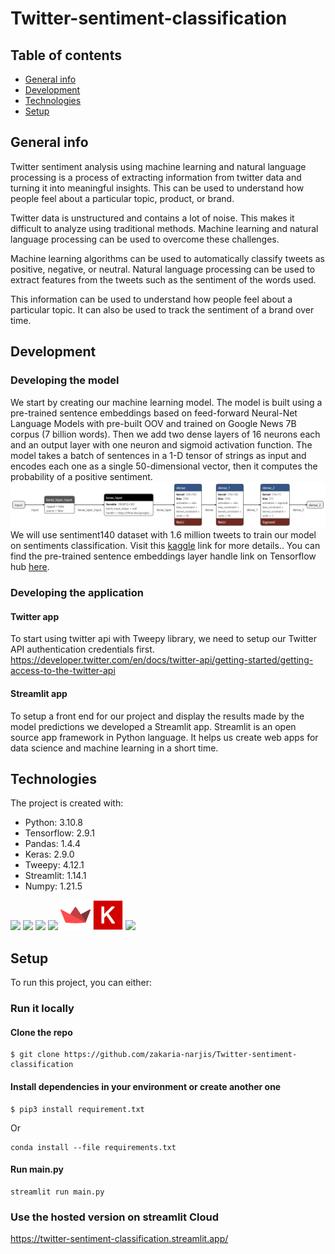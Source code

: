 # Twitter-sentiment-classification

## Table of contents
* [General info](#general-info)
* [Development](#development)
* [Technologies](#technologies)
* [Setup](#setup)

## General info
Twitter sentiment analysis using machine learning and natural language processing is a process of extracting information from twitter data and turning it into meaningful insights. This can be used to understand how people feel about a particular topic, product, or brand.

Twitter data is unstructured and contains a lot of noise. This makes it difficult to analyze using traditional methods. Machine learning and natural language processing can be used to overcome these challenges.

Machine learning algorithms can be used to automatically classify tweets as positive, negative, or neutral. Natural language processing can be used to extract features from the tweets such as the sentiment of the words used.

This information can be used to understand how people feel about a particular topic. It can also be used to track the sentiment of a brand over time.

## Development 
### Developing the model
We start by creating our machine learning model. The model is built using a pre-trained sentence embeddings based on feed-forward Neural-Net Language Models with pre-built OOV and trained on Google News 7B corpus (7 billion words). Then we add two dense layers of 16 neurons each and an output layer with one neuron and sigmoid activation function. The model takes a batch of sentences in a 1-D tensor of strings as input and encodes each one as a single 50-dimensional vector, then it computes the probability of a positive sentiment. 
![](assets/model.png) 
We will use sentiment140 dataset with 1.6 million tweets to train our model on sentiments classification. Visit this [kaggle](https://www.kaggle.com/datasets/kazanova/sentiment140?sort=votes) link for more details..
You can find the pre-trained sentence embeddings layer handle link on Tensorflow hub [here](https://tfhub.dev/google/nnlm-en-dim50/2).
### Developing the application
#### Twitter app
To start using twitter api with Tweepy library, we need to setup our Twitter API authentication credentials first. https://developer.twitter.com/en/docs/twitter-api/getting-started/getting-access-to-the-twitter-api
#### Streamlit app
To setup a front end for our project and display the results made by the model predictions we developed a Streamlit app. Streamlit is an open source app framework in Python language. It helps us create web apps for data science and machine learning in a short time.

## Technologies
The project is created with:
* Python: 3.10.8
* Tensorflow: 2.9.1
* Pandas: 1.4.4
* Keras: 2.9.0
* Tweepy: 4.12.1
* Streamlit: 1.14.1
* Numpy: 1.21.5

![](https://img.icons8.com/color/48/null/python--v1.png) ![](https://img.icons8.com/color/48/null/tensorflow.png) ![](https://img.icons8.com/color/48/null/numpy.png) ![](https://img.icons8.com/color/48/null/pandas.png) ![](assets/streamlit-icon-48x48.png) ![](assets/keras.png) ![](https://img.icons8.com/color/48/null/twitter--v1.png)
## Setup
To run this project, you can either:
### Run it locally
#### Clone the repo
```
$ git clone https://github.com/zakaria-narjis/Twitter-sentiment-classification
```
#### Install dependencies in your environment or create another one
```
$ pip3 install requirement.txt
```
Or
```
conda install --file requirements.txt
```
#### Run main.py
```
streamlit run main.py
```
### Use the hosted version on streamlit Cloud
https://twitter-sentiment-classification.streamlit.app/